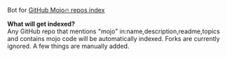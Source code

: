 Bot for [GitHub Mojo🔥 repos index](https://docs.google.com/spreadsheets/d/1mmS5xwRrtBIZubdEIrUpsGzZxX2mcqcc74tBjDfo6Lo/edit?usp=sharing)

**What will get indexed?**    
Any GitHub repo that mentions "mojo" in:name,description,readme,topics and contains mojo code will be automatically indexed. Forks are currently ignored. A few things are manually added.
